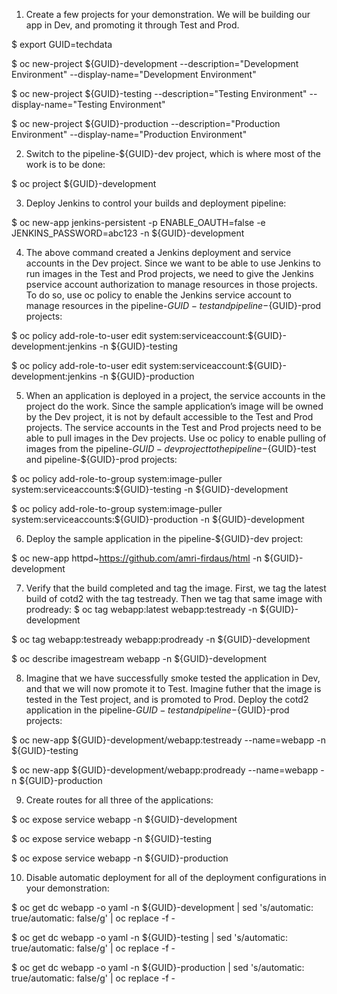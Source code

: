 1. Create a few projects for your demonstration. We will be building our app in Dev, and promoting it through Test and Prod.

$ export GUID=techdata

$ oc new-project ${GUID}-development --description="Development Environment" --display-name="Development Environment"

$ oc new-project ${GUID}-testing --description="Testing Environment" --display-name="Testing Environment"

$ oc new-project ${GUID}-production --description="Production Environment" --display-name="Production Environment"

2. Switch to the pipeline-${GUID}-dev project, which is where most of the work is to be done:

$ oc project ${GUID}-development

3. Deploy Jenkins to control your builds and deployment pipeline:

$ oc new-app jenkins-persistent -p ENABLE_OAUTH=false -e JENKINS_PASSWORD=abc123 -n ${GUID}-development

4. The above command created a Jenkins deployment and service accounts in the Dev project. Since we want to be able to use Jenkins to run images in the Test and Prod projects, we need to give the Jenkins pservice account authorization to manage resources in those projects. To do so, use oc policy to enable the Jenkins service account to manage resources in the pipeline-${GUID}-test and pipeline-${GUID}-prod projects:

$ oc policy add-role-to-user edit system:serviceaccount:${GUID}-development:jenkins -n ${GUID}-testing

$ oc policy add-role-to-user edit system:serviceaccount:${GUID}-development:jenkins -n ${GUID}-production

5. When an application is deployed in a project, the service accounts in the project do the work. Since the sample application’s image will be owned by the Dev project, it is not by default accessible to the Test and Prod projects. The service accounts in the Test and Prod projects need to be able to pull images in the Dev projects. Use oc policy to enable pulling of images from the pipeline-${GUID}-dev project to the pipeline-${GUID}-test and pipeline-${GUID}-prod projects:

$ oc policy add-role-to-group system:image-puller system:serviceaccounts:${GUID}-testing -n ${GUID}-development

$ oc policy add-role-to-group system:image-puller system:serviceaccounts:${GUID}-production -n ${GUID}-development

6. Deploy the sample application in the pipeline-${GUID}-dev project:

$ oc new-app httpd~https://github.com/amri-firdaus/html -n ${GUID}-development

7. Verify that the build completed and tag the image. First, we tag the latest build of cotd2 with the tag testready. Then we tag that same image with prodready:
$ oc tag webapp:latest webapp:testready -n ${GUID}-development

$ oc tag webapp:testready webapp:prodready -n ${GUID}-development

$ oc describe imagestream webapp -n ${GUID}-development

8. Imagine that we have successfully smoke tested the application in Dev, and that we will now promote it to Test. Imagine futher that the image is tested in the Test project, and is promoted to Prod. Deploy the cotd2 application in the pipeline-${GUID}-test and pipeline-${GUID}-prod projects:

$ oc new-app ${GUID}-development/webapp:testready --name=webapp -n ${GUID}-testing

$ oc new-app ${GUID}-development/webapp:prodready --name=webapp -n ${GUID}-production

9. Create routes for all three of the applications:

$ oc expose service webapp -n ${GUID}-development

$ oc expose service webapp -n ${GUID}-testing

$ oc expose service webapp -n ${GUID}-production

10. Disable automatic deployment for all of the deployment configurations in your demonstration:

$ oc get dc webapp -o yaml -n ${GUID}-development | sed 's/automatic: true/automatic: false/g' | oc replace -f -

$ oc get dc webapp -o yaml -n ${GUID}-testing | sed 's/automatic: true/automatic: false/g' | oc replace -f -

$ oc get dc webapp -o yaml -n ${GUID}-production | sed 's/automatic: true/automatic: false/g' | oc replace -f -

